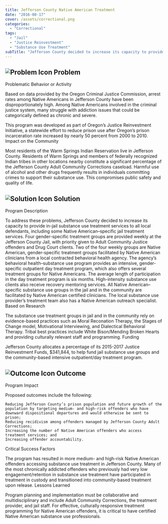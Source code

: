 ```yaml
---
title: Jefferson County Native American Treatment
date: "2016-08-17"
cover: /assets/correctional.png
categories:
  - "Correctional"
tags:
  - "Jail"
  - "Justice Reinvestment"
  - "Substance Use Treatment"
subTitle: "Jefferson County decided to increase its capacity to provide in-jail substance use treatment services to all local defendants, including some Native American–specific jail treatment services."
---
```

## ![Problem Icon](https://github.com/google/material-design-icons/raw/master/alert/1x_web/ic_error_outline_black_48dp.png "Problem") Problem

Problematic Behavior or Activity

Based on data provided by the Oregon Criminal Justice Commission, arrest rates among Native Americans in Jefferson County have been disproportionately high. Among Native Americans involved in the criminal justice system, many struggle with addiction issues that could be categorically defined as chronic and severe.

This program was developed as part of Oregon’s Justice Reinvestment Initiative, a statewide effort to reduce prison use after Oregon’s prison incarceration rate increased by nearly 50 percent from 2000 to 2010.
Impact on the Community

Most residents of the Warm Springs Indian Reservation live in Jefferson County. Residents of Warm Springs and members of federally recognized Indian tribes in other locations nearby constitute a significant percentage of the Jefferson County Adult Community Corrections caseload. Harmful use of alcohol and other drugs frequently results in individuals committing crimes to support their substance use. This compromises public safety and quality of life.
## ![Solution Icon](https://github.com/google/material-design-icons/raw/master/action/1x_web/ic_lightbulb_outline_black_48dp.png "Solution") Solution
Program Description

To address these problems, Jefferson County decided to increase its capacity to provide in-jail substance use treatment services to all local defendants, including some Native American–specific jail treatment services. Four gender-specific treatment groups are provided weekly at the Jefferson County Jail, with priority given to Adult Community Justice offenders and Drug Court clients. Two of the four weekly groups are Native American, gender-specific treatment groups facilitated by Native American clinicians from a local contracted behavioral health agency. The agency’s behavioral health–substance use program provides an intensive, gender-specific outpatient day treatment program, which also offers several treatment groups for Native Americans. The average length of participation in the day treatment program is six months. High-intensity substance use clients also receive recovery mentoring services. All Native American–specific substance use groups in the jail and in the community are facilitated by Native American certified clinicians. The local substance use provider’s treatment team also has a Native American outreach specialist.
Based on Research

The substance use treatment groups in jail and in the community rely on evidence-based practices such as Moral Reconation Therapy, the Stages of Change model, Motivational Interviewing, and Dialectical Behavioral Therapy. Tribal best practices include White Bison/Mending Broken Hearts and providing culturally relevant staff and programming.
Funding

Jefferson County allocates a percentage of its 2015-2017 Justice Reinvestment Funds, $341,844, to help fund jail substance use groups and the community-based intensive outpatient/day treatment program.
## ![Outcome Icon](https://github.com/google/material-design-icons/raw/master/action/1x_web/ic_view_list_black_48dp.png "Outcome") Outcome
Program Impact

Proposed outcomes include the following:

    Reducing Jefferson County’s prison population and future growth of the population by targeting medium- and high-risk offenders who have downward dispositional departures and would otherwise be sent to prison;
    Reducing recidivism among offenders managed by Jefferson County Adult Corrections;
    Increasing the number of Native American offenders who access treatment services; and
    Increasing offender accountability.

Critical Success Factors

The program has resulted in more medium- and high-risk Native American offenders accessing substance use treatment in Jefferson County. Many of the most chronically addicted offenders who previously had very low engagement/retention in substance use treatment have participated in treatment in custody and transitioned into community-based treatment upon release.
Lessons Learned

Program planning and implementation must be collaborative and multidisciplinary and include Adult Community Corrections, the treatment provider, and jail staff. For effective, culturally responsive treatment programming for Native American offenders, it is critical to have certified Native American substance use professionals.